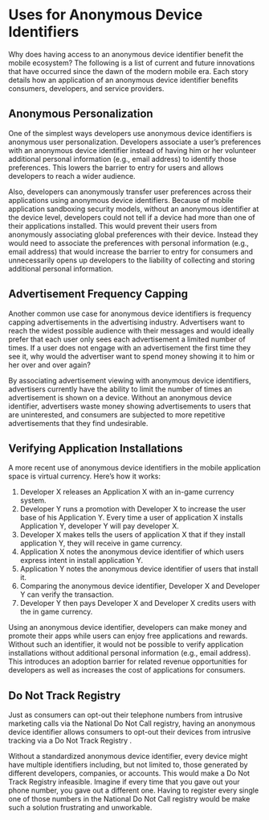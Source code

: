 # Uses for Anonymous Device Identifiers #
Why does having access to an anonymous device identifier benefit the mobile ecosystem? The following is a list of current and future innovations that have occurred since the dawn of the modern mobile era. Each story details how an application of an anonymous device identifier benefits consumers, developers, and service providers.

## Anonymous Personalization ##
One of the simplest ways developers use anonymous device identifiers is anonymous user personalization. Developers associate a user’s preferences with an anonymous device identifier instead of having him or her volunteer additional personal information (e.g., email address) to identify those preferences. This lowers the barrier to entry for users and allows developers to reach a wider audience.

Also, developers can anonymously transfer user preferences across their applications using anonymous device identifiers. Because of mobile application sandboxing security models, without an anonymous identifier at the device level, developers could not tell if a device had more than one of their applications installed. This would prevent their users from anonymously associating global preferences with their device. Instead they would need to associate the preferences with personal information (e.g., email address) that would increase the barrier to entry for consumers and unnecessarily opens up developers to the liability of collecting and storing additional personal information.

## Advertisement Frequency Capping ##
Another common use case for anonymous device identifiers is frequency capping advertisements in the advertising industry. Advertisers want to reach the widest possible audience with their messages and would ideally prefer that each user only sees each advertisement a limited number of times. If a user does not engage with an advertisement the first time they see it, why would the advertiser want to spend money showing it to him or her over and over again?

By associating advertisement viewing with anonymous device identifiers, advertisers currently have the ability to limit the number of times an advertisement is shown on a device. Without an anonymous device identifier, advertisers waste money showing advertisements to users that are uninterested, and consumers are subjected to more repetitive advertisements that they find undesirable.

## Verifying Application Installations ##
A more recent use of anonymous device identifiers in the mobile application space is virtual currency. Here’s how it works:

  1. Developer X releases an Application X with an in-game currency system.
  1. Developer Y runs a promotion with Developer X to increase the user base of his Application Y. Every time a user of application X installs Application Y, developer Y will pay developer X.
  1. Developer X makes tells the users of application X that if they install application Y, they will receive in game currency.
  1. Application X notes the anonymous device identifier of which users express intent in install application Y.
  1. Application Y notes the anonymous device identifier of users that install it.
  1. Comparing the anonymous device identifier, Developer X and Developer Y can verify the transaction.
  1. Developer Y then pays Developer X and Developer X credits users with the in game currency.

Using an anonymous device identifier, developers can make money and promote their apps while users can enjoy free applications and rewards. Without such an identifier, it would not be possible to verify application installations without additional personal information (e.g., email address). This introduces an adoption barrier for related revenue opportunities for developers as well as increases the cost of applications for consumers.

## Do Not Track Registry ##
Just as consumers can opt-out their telephone numbers from intrusive marketing calls via the National Do Not Call registry, having an anonymous device identifier allows consumers to opt-out their devices from intrusive tracking via a Do Not Track Registry .

Without a standardized anonymous device identifier, every device might have multiple identifiers including, but not limited to, those generated by different developers, companies, or accounts. This would make a Do Not Track Registry infeasible. Imagine if every time that you gave out your phone number, you gave out a different one. Having to register every single one of those numbers in the National Do Not Call registry would be make such a solution frustrating and unworkable.